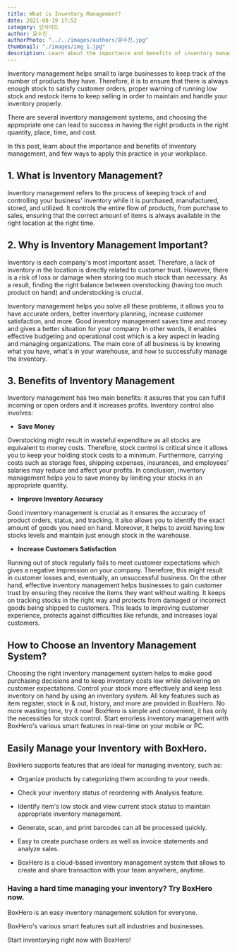 ```yaml
---
title: What is Inventory Management?
date: 2021-08-19 17:52
category: 인사이트
author: 윤수진
authorPhoto: "../../images/authors/윤수진.jpg"
thumbnail: "./images/img_1.jpg"
description: Learn about the importance and benefits of inventory management.
---
```


Inventory management helps small to large businesses to keep track of the number of products they have. Therefore, it is to ensure that there is always enough stock to satisfy customer orders, proper warning of running low stock and restock items to keep selling in order to maintain and handle your inventory properly.

There are several inventory management systems, and choosing the appropriate one can lead to success in having the right products in the right quantity, place, time, and cost.

In this post, learn about the importance and benefits of inventory management, and few ways to apply this practice in your workplace.

## 1. What is Inventory Management?

Inventory management refers to the process of keeping track of and controlling your business' inventory while it is purchased, manufactured, stored, and utilized. It controls the entire flow of products, from purchase to sales, ensuring that the correct amount of items is always available in the right location at the right time.

## 2. Why is Inventory Management Important?

Inventory is each company's most important asset. Therefore, a lack of inventory in the location is directly related to customer trust. However, there is a risk of loss or damage when storing too much stock than necessary.  As a result, finding the right balance between overstocking (having too much product on hand) and understocking is crucial.

Inventory management helps you solve all these problems, it allows you to have accurate orders, better inventory planning, increase customer satisfaction, and more. Good inventory management saves time and money and gives a better situation for your company. In other words, it enables effective budgeting and operational cost which is a key aspect in leading and managing organizations. The main core of all business is by knowing what you have, what's in your warehouse, and how to successfully manage the inventory.

## 3. Benefits of Inventory Management

Inventory management has two main benefits: it assures that you can fulfill incoming or open orders and it increases profits. Inventory control also involves:

- **Save Money**

Overstocking might result in wasteful expenditure as all stocks are equivalent to money costs. Therefore, stock control is critical since it allows you to keep your holding stock costs to a minimum. Furthermore, carrying costs such as storage fees, shipping expenses, insurances, and employees' salaries may reduce and affect your profits. In conclusion, inventory management helps you to save money by limiting your stocks in an appropriate quantity.

- **Improve Inventory Accuracy**

Good inventory management is crucial as it ensures the accuracy of product orders, status, and tracking. It also allows you to identify the exact amount of goods you need on hand. Moreover, it helps to avoid having low stocks levels and maintain just enough stock in the warehouse.

- **Increase Customers Satisfaction**

Running out of stock regularly fails to meet customer expectations which gives a negative impression on your company. Therefore, this might result in customer losses and, eventually, an unsuccessful business. On the other hand, effective inventory management helps businesses to gain customer trust by ensuring they receive the items they want without waiting. It keeps on tracking stocks in the right way and protects from damaged or incorrect goods being shipped to customers. This leads to improving customer experience, protects against difficulties like refunds, and increases loyal customers.

## How to Choose an Inventory Management System?

Choosing the right inventory management system helps to make good purchasing decisions and to keep inventory costs low while delivering on customer expectations. Control your stock more effectively and keep less inventory on hand by using an inventory system. All key features such as item register, stock in & out, history, and more are provided in BoxHero. No more wasting time, try it now! BoxHero is simple and convenient, it has only the necessities for stock control. Start errorless inventory management with BoxHero's various smart features in real-time on your mobile or PC.

## Easily Manage your Inventory with BoxHero.

BoxHero supports features that are ideal for managing inventory, such as:

- Organize products by categorizing them according to your needs.

- Check your inventory status of reordering with Analysis feature.

- Identify item's low stock and view current stock status to maintain appropriate inventory management.

- Generate, scan, and print barcodes can all be processed quickly.

- Easy to create purchase orders as well as invoice statements and analyze sales.

- BoxHero is a cloud-based inventory management system that allows to create and share transaction with your team anywhere, anytime.



<tip-box>

### Having a hard time managing your inventory? Try BoxHero now.

BoxHero is an easy inventory management solution for everyone.

BoxHero's various smart features suit all industries and businesses.

Start inventorying right now with BoxHero!

</tip-box>

